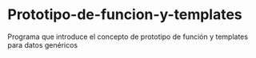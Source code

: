 # Prototipo-de-funcion-y-templates
Programa que introduce el concepto de prototipo de función y templates para datos genéricos
